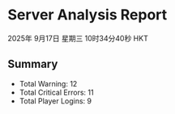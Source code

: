 # Server Analysis Report
2025年 9月17日 星期三 10时34分40秒 HKT
## Summary
- Total Warning: 12
- Total Critical Errors: 11
- Total Player Logins: 9
